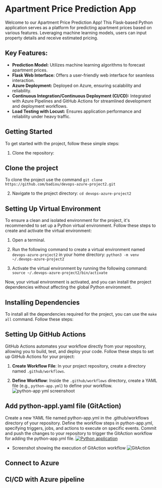 # Apartment Price Prediction App

Welcome to our Apartment Price Prediction App! This Flask-based Python application serves as a platform for predicting apartment prices based on various features. Leveraging machine learning models, users can input property details and receive estimated pricing.

## Key Features:
- **Prediction Model:** Utilizes machine learning algorithms to forecast apartment prices.
- **Flask Web Interface:** Offers a user-friendly web interface for seamless interaction.
- **Azure Deployment:** Deployed on Azure, ensuring scalability and reliability.
- **Continuous Integration/Continuous Deployment (CI/CD):** Integrated with Azure Pipelines and GitHub Actions for streamlined development and deployment workflows.
- **Load Testing with Locust:** Ensures application performance and reliability under heavy traffic.

## Getting Started

To get started with the project, follow these simple steps:

1. Clone the repository:

## Clone the project 
To clone the project use the command 
`git clone https://github.com/badiou/devops-azure-project2.git`

2. Navigate to the project directory:
`cd devops-azure-project2`

## Setting Up Virtual Environment

To ensure a clean and isolated environment for the project, it's recommended to set up a Python virtual environment. Follow these steps to create and activate the virtual environment:

1. Open a terminal.

2. Run the following command to create a virtual environment named `devops-azure-project2` in your home directory:
`python3 -m venv ~/.devops-azure-project2`

3. Activate the virtual environment by running the following command:
`source ~/.devops-azure-project2/bin/activate`

Now, your virtual environment is activated, and you can install the project dependencies without affecting the global Python environment.

## Installing Dependencies

To install all the dependencies required for the project, you can use the `make all` command. Follow these steps:

## Setting Up GitHub Actions

GitHub Actions automates your workflow directly from your repository, allowing you to build, test, and deploy your code. Follow these steps to set up GitHub Actions for your project:

1. **Create Workflow File**: In your project repository, create a directory named `.github/workflows`.

2. **Define Workflow**: Inside the `.github/workflows` directory, create a YAML file (e.g., `python-app.yml`) to define your workflow.
![python-app yml screenshoot](https://github.com/badiou/devops-azure-project2/assets/23726535/44b13a46-33db-4e05-8f46-ccd99efe9611)

## Add python-appl.yaml file (GitAction)
Create a new YAML file named python-app.yml in the .github/workflows directory of your repository.
Define the workflow steps in python-app.yml, specifying triggers, jobs, and actions to execute on specific events.
Commit and push the changes to your repository to trigger the GitAction workflow for adding the python-app.yml file.
[![Python application](https://github.com/badiou/devops-azure-project2/actions/workflows/python-app.yml/badge.svg)](https://github.com/badiou/devops-azure-project2/actions/workflows/python-app.yml)
- Screenshot showing the execution of GitAction workflow
![GitAction](https://github.com/badiou/devops-azure-project2/assets/23726535/595e163c-4a97-4b09-9062-6d96270f3e4a)

## Connect to Azure

## CI/CD with Azure pipeline

